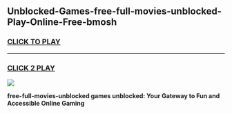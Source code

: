 
## Unblocked-Games-free-full-movies-unblocked-Play-Online-Free-bmosh
<h3>
<a href="https://premium76.site?title=free-full-movies-unblocked&ref=26A">CLICK TO PLAY</a></h3>
<hr>

<h3>
<a href="https://premium76.site?title=free-full-movies-unblocked&ref=26A">CLICK 2 PLAY</a>
  
</h3>

<a href="https://premium76.site?title=free-full-movies-unblocked&ref=26A"><img src="https://clearcache.store/games.png"></a>


**free-full-movies-unblocked games unblocked: Your Gateway to Fun and Accessible Online Gaming**
